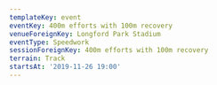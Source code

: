 ```yaml
---
templateKey: event
eventKey: 400m efforts with 100m recovery
venueForeignKey: Longford Park Stadium
eventType: Speedwork
sessionForeignKey: 400m efforts with 100m recovery
terrain: Track
startsAt: '2019-11-26 19:00'
---
```

